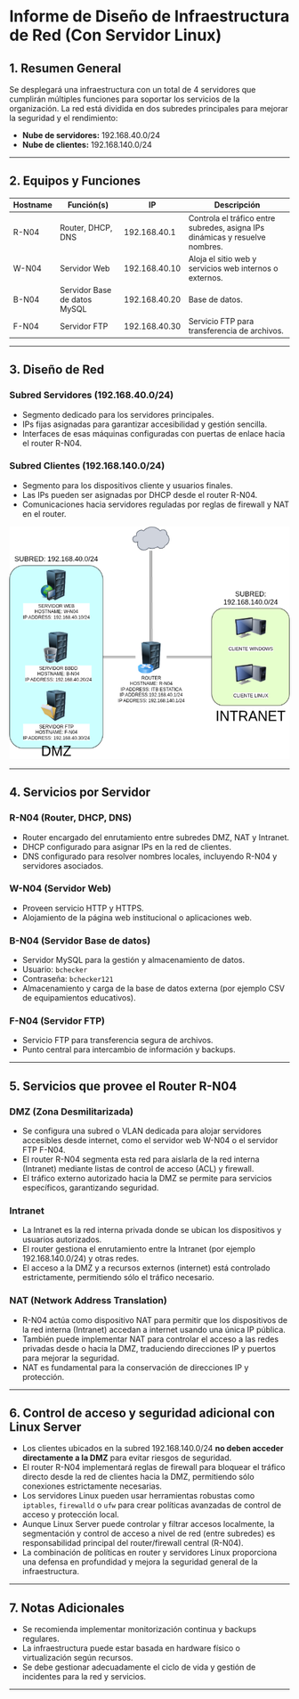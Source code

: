 # Informe de Diseño de Infraestructura de Red (Con Servidor Linux)

## 1. Resumen General
Se desplegará una infraestructura con un total de 4 servidores que cumplirán múltiples funciones para soportar los servicios de la organización. La red está dividida en dos subredes principales para mejorar la seguridad y el rendimiento:

- **Nube de servidores:** 192.168.40.0/24  
- **Nube de clientes:** 192.168.140.0/24

---

## 2. Equipos y Funciones

| Hostname | Función(s)                         | IP                  | Descripción                                                       |
|----------|----------------------------------|---------------------|------------------------------------------------------------------|
| R-N04    | Router, DHCP, DNS                | 192.168.40.1        | Controla el tráfico entre subredes, asigna IPs dinámicas y resuelve nombres.|
| W-N04    | Servidor Web                     | 192.168.40.10        | Aloja el sitio web y servicios web internos o externos.          |
| B-N04    | Servidor Base de datos MySQL     | 192.168.40.20        | Base de datos.       |
| F-N04    | Servidor FTP                    | 192.168.40.30        | Servicio FTP para transferencia de archivos.                    |

---

## 3. Diseño de Red

### Subred Servidores (192.168.40.0/24)
- Segmento dedicado para los servidores principales.
- IPs fijas asignadas para garantizar accesibilidad y gestión sencilla.
- Interfaces de esas máquinas configuradas con puertas de enlace hacia el router R-N04.

### Subred Clientes (192.168.140.0/24)
- Segmento para los dispositivos cliente y usuarios finales.
- Las IPs pueden ser asignadas por DHCP desde el router R-N04.
- Comunicaciones hacia servidores reguladas por reglas de firewall y NAT en el router.

![Diseno de Red](/media/diseno_red.png)

---

## 4. Servicios por Servidor

### R-N04 (Router, DHCP, DNS)
- Router encargado del enrutamiento entre subredes DMZ, NAT y Intranet.
- DHCP configurado para asignar IPs en la red de clientes.
- DNS configurado para resolver nombres locales, incluyendo R-N04 y servidores asociados.

### W-N04 (Servidor Web)
- Proveen servicio HTTP y HTTPS.
- Alojamiento de la página web institucional o aplicaciones web.

### B-N04 (Servidor Base de datos)
- Servidor MySQL para la gestión y almacenamiento de datos.
- Usuario: `bchecker`
- Contraseña: `bchecker121`
- Almacenamiento y carga de la base de datos externa (por ejemplo CSV de equipamientos educativos).

### F-N04 (Servidor FTP)
- Servicio FTP para transferencia segura de archivos.
- Punto central para intercambio de información y backups.

---

## 5. Servicios que provee el Router R-N04

### DMZ (Zona Desmilitarizada)
- Se configura una subred o VLAN dedicada para alojar servidores accesibles desde internet, como el servidor web W-N04 o el servidor FTP F-N04.
- El router R-N04 segmenta esta red para aislarla de la red interna (Intranet) mediante listas de control de acceso (ACL) y firewall.
- El tráfico externo autorizado hacia la DMZ se permite para servicios específicos, garantizando seguridad.

### Intranet
- La Intranet es la red interna privada donde se ubican los dispositivos y usuarios autorizados.
- El router gestiona el enrutamiento entre la Intranet (por ejemplo 192.168.140.0/24) y otras redes.
- El acceso a la DMZ y a recursos externos (internet) está controlado estrictamente, permitiendo sólo el tráfico necesario.

### NAT (Network Address Translation)
- R-N04 actúa como dispositivo NAT para permitir que los dispositivos de la red interna (Intranet) accedan a internet usando una única IP pública.
- También puede implementar NAT para controlar el acceso a las redes privadas desde o hacia la DMZ, traduciendo direcciones IP y puertos para mejorar la seguridad.
- NAT es fundamental para la conservación de direcciones IP y protección.

---

## 6. Control de acceso y seguridad adicional con Linux Server

- Los clientes ubicados en la subred 192.168.140.0/24 **no deben acceder directamente a la DMZ** para evitar riesgos de seguridad.
- El router R-N04 implementará reglas de firewall para bloquear el tráfico directo desde la red de clientes hacia la DMZ, permitiendo sólo conexiones estrictamente necesarias.
- Los servidores Linux pueden usar herramientas robustas como `iptables`, `firewalld` o `ufw` para crear políticas avanzadas de control de acceso y protección local.
- Aunque Linux Server puede controlar y filtrar accesos localmente, la segmentación y control de acceso a nivel de red (entre subredes) es responsabilidad principal del router/firewall central (R-N04).
- La combinación de políticas en router y servidores Linux proporciona una defensa en profundidad y mejora la seguridad general de la infraestructura.

---

## 7. Notas Adicionales
- Se recomienda implementar monitorización continua y backups regulares.
- La infraestructura puede estar basada en hardware físico o virtualización según recursos.
- Se debe gestionar adecuadamente el ciclo de vida y gestión de incidentes para la red y servicios.

---